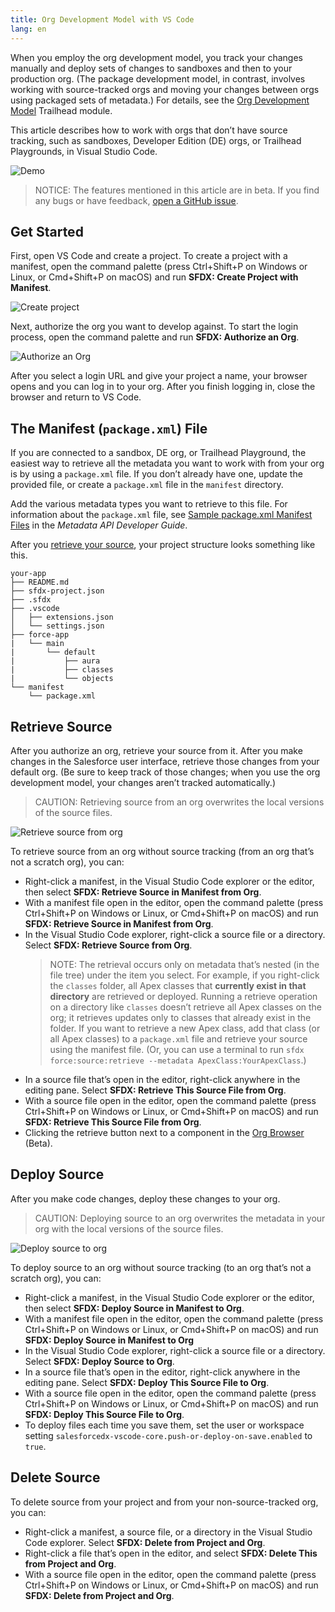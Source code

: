```yaml
---
title: Org Development Model with VS Code
lang: en
---
```


When you employ the org development model, you track your changes manually and deploy sets of changes to sandboxes and then to your production org. (The package development model, in contrast, involves working with source-tracked orgs and moving your changes between orgs using packaged sets of metadata.) For details, see the [Org Development Model](https://trailhead.salesforce.com/content/learn/modules/org-development-model) Trailhead module.

This article describes how to work with orgs that don’t have source tracking, such as sandboxes, Developer Edition (DE) orgs, or Trailhead Playgrounds, in Visual Studio Code.

![Demo](./images/changeset-demo.gif)

> NOTICE: The features mentioned in this article are in beta. If you find any bugs or have feedback, [open a GitHub issue](../bugs-and-feedback).

## Get Started

First, open VS Code and create a project. To create a project with a manifest, open the command palette (press Ctrl+Shift+P on Windows or Linux, or Cmd+Shift+P on macOS) and run **SFDX: Create Project with Manifest**.

![Create project](./images/create-project-with-manifest.png)

Next, authorize the org you want to develop against. To start the login process, open the command palette and run **SFDX: Authorize an Org**.

![Authorize an Org](./images/authorize-org-command.png)

After you select a login URL and give your project a name, your browser opens and you can log in to your org. After you finish logging in, close the browser and return to VS Code.

## The Manifest (`package.xml`) File

If you are connected to a sandbox, DE org, or Trailhead Playground, the easiest way to retrieve all the metadata you want to work with from your org is by using a `package.xml` file. If you don’t already have one, update the provided file, or create a `package.xml` file in the `manifest` directory.

Add the various metadata types you want to retrieve to this file. For information about the `package.xml` file, see [Sample package.xml Manifest Files](https://developer.salesforce.com/docs/atlas.en-us.api_meta.meta/api_meta/manifest_samples.htm) in the _Metadata API Developer Guide_.

After you [retrieve your source](#retrieve-source), your project structure looks something like this.

```text
your-app
├── README.md
├── sfdx-project.json
├── .sfdx
├── .vscode
│   ├── extensions.json
│   └── settings.json
├── force-app
|   └── main
|       └── default
|           ├── aura
|           ├── classes
|           └── objects
└── manifest
    └── package.xml
```

## Retrieve Source

After you authorize an org, retrieve your source from it. After you make changes in the Salesforce user interface, retrieve those changes from your default org. (Be sure to keep track of those changes; when you use the org development model, your changes aren’t tracked automatically.)

> CAUTION: Retrieving source from an org overwrites the local versions of the source files.

![Retrieve source from org](./images/retrieve-source-from-org.png)

To retrieve source from an org without source tracking (from an org that’s not a scratch org), you can:

- Right-click a manifest, in the Visual Studio Code explorer or the editor, then select **SFDX: Retrieve Source in Manifest from Org**.
- With a manifest file open in the editor, open the command palette (press Ctrl+Shift+P on Windows or Linux, or Cmd+Shift+P on macOS) and run **SFDX: Retrieve Source in Manifest from Org**.
- In the Visual Studio Code explorer, right-click a source file or a directory. Select **SFDX: Retrieve Source from Org**.
  > NOTE: The retrieval occurs only on metadata that’s nested (in the file tree) under the item you select. For example, if you right-click the `classes` folder, all Apex classes that **currently exist in that directory** are retrieved or deployed. Running a retrieve operation on a directory like `classes` doesn’t retrieve all Apex classes on the org; it retrieves updates only to classes that already exist in the folder. If you want to retrieve a new Apex class, add that class (or all Apex classes) to a `package.xml` file and retrieve your source using the manifest file. (Or, you can use a terminal to run `sfdx force:source:retrieve --metadata ApexClass:YourApexClass`.)
- In a source file that’s open in the editor, right-click anywhere in the editing pane. Select **SFDX: Retrieve This Source File from Org**.
- With a source file open in the editor, open the command palette (press Ctrl+Shift+P on Windows or Linux, or Cmd+Shift+P on macOS) and run **SFDX: Retrieve This Source File from Org**.
- Clicking the retrieve button next to a component in the [Org Browser](./org-browser) (Beta).

## Deploy Source

After you make code changes, deploy these changes to your org.

> CAUTION: Deploying source to an org overwrites the metadata in your org with the local versions of the source files.

![Deploy source to org](./images/deploy-source-to-org.png)

To deploy source to an org without source tracking (to an org that’s not a scratch org), you can:

- Right-click a manifest, in the Visual Studio Code explorer or the editor, then select **SFDX: Deploy Source in Manifest to Org**.
- With a manifest file open in the editor, open the command palette (press Ctrl+Shift+P on Windows or Linux, or Cmd+Shift+P on macOS) and run **SFDX: Deploy Source in Manifest to Org**
- In the Visual Studio Code explorer, right-click a source file or a directory. Select **SFDX: Deploy Source to Org**.
- In a source file that’s open in the editor, right-click anywhere in the editing pane. Select **SFDX: Deploy This Source File to Org**.
- With a source file open in the editor, open the command palette (press Ctrl+Shift+P on Windows or Linux, or Cmd+Shift+P on macOS) and run **SFDX: Deploy This Source File to Org**.
- To deploy files each time you save them, set the user or workspace setting `salesforcedx-vscode-core.push-or-deploy-on-save.enabled` to `true`.

## Delete Source

To delete source from your project and from your non-source-tracked org, you can:

- Right-click a manifest, a source file, or a directory in the Visual Studio Code explorer. Select **SFDX: Delete from Project and Org**.
- Right-click a file that’s open in the editor, and select **SFDX: Delete This from Project and Org**.
- With a source file open in the editor, open the command palette (press Ctrl+Shift+P on Windows or Linux, or Cmd+Shift+P on macOS) and run **SFDX: Delete from Project and Org**.
